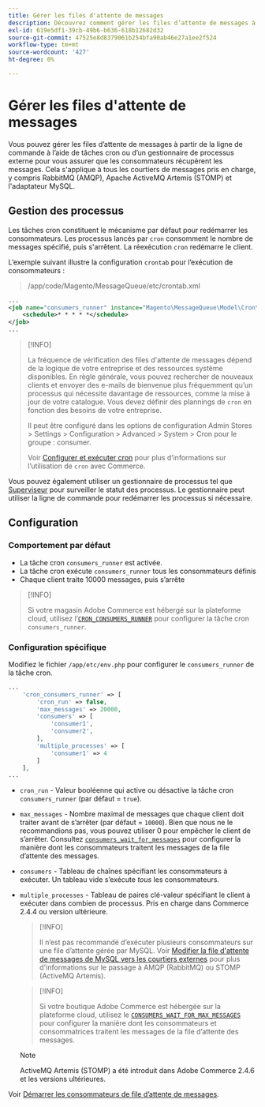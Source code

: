 ```yaml
---
title: Gérer les files d'attente de messages
description: Découvrez comment gérer les files d’attente de messages à partir de la ligne de commande pour Adobe Commerce.
exl-id: 619e5df1-39cb-49b6-b636-618b12682d32
source-git-commit: 47525e8d8379061b254bfa90ab46e27a1ee2f524
workflow-type: tm+mt
source-wordcount: '427'
ht-degree: 0%

---
```


# Gérer les files d&#39;attente de messages

Vous pouvez gérer les files d’attente de messages à partir de la ligne de commande à l’aide de tâches cron ou d’un gestionnaire de processus externe pour vous assurer que les consommateurs récupèrent les messages. Cela s&#39;applique à tous les courtiers de messages pris en charge, y compris RabbitMQ (AMQP), Apache ActiveMQ Artemis (STOMP) et l&#39;adaptateur MySQL.

## Gestion des processus

Les tâches cron constituent le mécanisme par défaut pour redémarrer les consommateurs. Les processus lancés par `cron` consomment le nombre de messages spécifié, puis s&#39;arrêtent. La réexécution `cron` redémarre le client.

L’exemple suivant illustre la configuration `crontab` pour l’exécution de consommateurs :

> /app/code/Magento/MessageQueue/etc/crontab.xml

```xml
...
<job name="consumers_runner" instance="Magento\MessageQueue\Model\Cron\ConsumersRunner" method="run">
    <schedule>* * * * *</schedule>
</job>
...
```

>[!INFO]
>
>La fréquence de vérification des files d&#39;attente de messages dépend de la logique de votre entreprise et des ressources système disponibles. En règle générale, vous pouvez rechercher de nouveaux clients et envoyer des e-mails de bienvenue plus fréquemment qu’un processus qui nécessite davantage de ressources, comme la mise à jour de votre catalogue. Vous devez définir des plannings de `cron` en fonction des besoins de votre entreprise.
>
>Il peut être configuré dans les options de configuration Admin Stores > Settings > Configuration > Advanced > System > Cron pour le groupe : consumer.
>
>Voir [Configurer et exécuter cron](../cli/configure-cron-jobs.md) pour plus d’informations sur l’utilisation de `cron` avec Commerce.

Vous pouvez également utiliser un gestionnaire de processus tel que [Superviseur](https://supervisord.readthedocs.io/en/latest/) pour surveiller le statut des processus. Le gestionnaire peut utiliser la ligne de commande pour redémarrer les processus si nécessaire.

## Configuration

### Comportement par défaut

- La tâche cron `consumers_runner` est activée.
- La tâche cron exécute `consumers_runner` tous les consommateurs définis
- Chaque client traite 10000 messages, puis s’arrête

>[!INFO]
>
>Si votre magasin Adobe Commerce est hébergé sur la plateforme cloud, utilisez l’[`CRON_CONSUMERS_RUNNER`](https://experienceleague.adobe.com/docs/commerce-cloud-service/user-guide/configure/env/stage/variables-deploy.html#cron_consumers_runner) pour configurer la tâche cron `consumers_runner`.

### Configuration spécifique

Modifiez le fichier `/app/etc/env.php` pour configurer le `consumers_runner` de la tâche cron.

```php
...
    'cron_consumers_runner' => [
        'cron_run' => false,
        'max_messages' => 20000,
        'consumers' => [
            'consumer1',
            'consumer2',
        ],
        'multiple_processes' => [
            'consumer1' => 4
        ]
    ],
...
```

- `cron_run` - Valeur booléenne qui active ou désactive la tâche cron `consumers_runner` (par défaut = `true`).
- `max_messages` - Nombre maximal de messages que chaque client doit traiter avant de s’arrêter (par défaut = `10000`). Bien que nous ne le recommandions pas, vous pouvez utiliser 0 pour empêcher le client de s’arrêter. Consultez [`consumers_wait_for_messages`](../reference/config-reference-envphp.md#consumerswaitformessages) pour configurer la manière dont les consommateurs traitent les messages de la file d’attente des messages.
- `consumers` - Tableau de chaînes spécifiant les consommateurs à exécuter. Un tableau vide s’exécute *tous* les consommateurs.
- `multiple_processes` - Tableau de paires clé-valeur spécifiant le client à exécuter dans combien de processus. Pris en charge dans Commerce 2.4.4 ou version ultérieure.

  >[!INFO]
  >
  >Il n’est pas recommandé d’exécuter plusieurs consommateurs sur une file d’attente gérée par MySQL. Voir [Modifier la file d&#39;attente de messages de MySQL vers les courtiers externes](https://developer.adobe.com/commerce/php/development/components/message-queues/#change-message-queue-from-mysql-to-external-brokers) pour plus d&#39;informations sur le passage à AMQP (RabbitMQ) ou STOMP (ActiveMQ Artemis).

  >[!INFO]
  >
  >Si votre boutique Adobe Commerce est hébergée sur la plateforme cloud, utilisez le [`CONSUMERS_WAIT_FOR_MAX_MESSAGES`](https://experienceleague.adobe.com/docs/commerce-cloud-service/user-guide/configure/env/stage/variables-deploy.html#consumers_wait_for_max_messages) pour configurer la manière dont les consommateurs et consommatrices traitent les messages de la file d’attente des messages.

  >[!NOTE]
  >
  >ActiveMQ Artemis (STOMP) a été introduit dans Adobe Commerce 2.4.6 et les versions ultérieures.

Voir [Démarrer les consommateurs de file d’attente de messages](../cli/start-message-queues.md).
